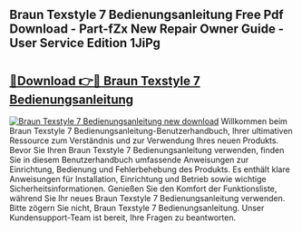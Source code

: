 ## Braun Texstyle 7 Bedienungsanleitung Free Pdf Download - Part-fZx New Repair Owner Guide - User Service Edition 1JiPg

# <h2><a href="http://df0ge7.blite.top/?on=Braun+Texstyle+7+Bedienungsanleitung">🔗Download 👉🔴 Braun Texstyle 7 Bedienungsanleitung</a></h2>

[![Braun Texstyle 7 Bedienungsanleitung new download](https://i.imgur.com/lujVjoI.png)](http://df0ge7.blite.top/?on=Braun+Texstyle+7+Bedienungsanleitung)
Willkommen beim Braun Texstyle 7 Bedienungsanleitung-Benutzerhandbuch, Ihrer ultimativen Ressource zum Verständnis und zur Verwendung Ihres neuen Produkts. Bevor Sie Ihren Braun Texstyle 7 Bedienungsanleitung verwenden, finden Sie in diesem Benutzerhandbuch umfassende Anweisungen zur Einrichtung, Bedienung und Fehlerbehebung des Produkts. Es enthält klare Anweisungen für Installation, Einrichtung und Betrieb sowie wichtige Sicherheitsinformationen. Genießen Sie den Komfort der Funktionsliste, während Sie Ihr neues Braun Texstyle 7 Bedienungsanleitung verwenden. Bitte zögern Sie nicht, Braun Texstyle 7 Bedienungsanleitung. Unser Kundensupport-Team ist bereit, Ihre Fragen zu beantworten.

